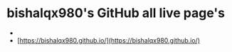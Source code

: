 # bishalqx980's GitHub all live page's
-
- [https://bishalqx980.github.io/](https://bishalqx980.github.io/)
